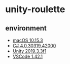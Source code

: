 # unity-roulette

## environment
- [macOS 10.15.3](https://www.apple.com/tw/macos/catalina/)
- [C# 4.0.30319.42000](https://docs.microsoft.com/zh-tw/dotnet/csharp/)
- [Unity 2019.3.3f1](https://unity.com/)
- [VSCode 1.42.1](https://code.visualstudio.com/)